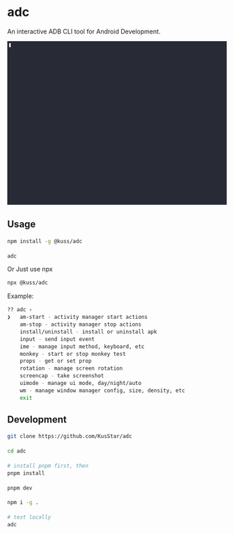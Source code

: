 # adc

An interactive ADB CLI tool for Android Development.

![Alt text](adc.gif)

## Usage

```bash
npm install -g @kuss/adc

adc
```

Or Just use npx

```bash
npx @kuss/adc
```

Example:

```bash
?? adc ›
❯   am-start - activity manager start actions
    am-stop - activity manager stop actions
    install/uninstall - install or uninstall apk
    input - send input event
    ime - manage input method, keyboard, etc
    monkey - start or stop monkey test
    props - get or set prop
    rotation - manage screen rotation
    screencap - take screenshot
    uimode - manage ui mode, day/night/auto
    wm - manage window manager config, size, density, etc
    exit
```

## Development

```bash
git clone https://github.com/KusStar/adc

cd adc

# install pnpm first, then
pnpm install

pnpm dev

npm i -g .

# test locally
adc
```
